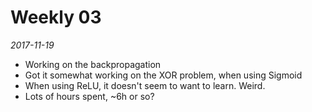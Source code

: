 # Weekly 03

*2017-11-19*

- Working on the backpropagation
- Got it somewhat working on the XOR problem, when using Sigmoid
- When using ReLU, it doesn't seem to want to learn. Weird.
- Lots of hours spent, ~6h or so?